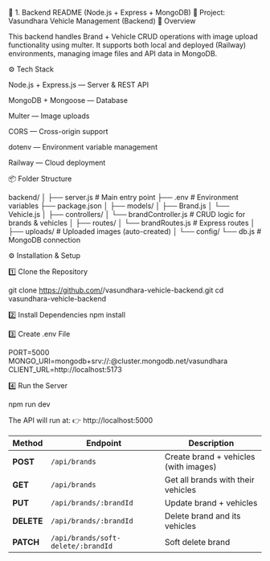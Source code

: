 🧠 1. Backend README (Node.js + Express + MongoDB)
📁 Project: Vasundhara Vehicle Management (Backend)
🚀 Overview

This backend handles Brand + Vehicle CRUD operations with image upload functionality using multer.
It supports both local and deployed (Railway) environments, managing image files and API data in MongoDB.

⚙️ Tech Stack

Node.js + Express.js — Server & REST API

MongoDB + Mongoose — Database

Multer — Image uploads

CORS — Cross-origin support

dotenv — Environment variable management

Railway — Cloud deployment


📦 Folder Structure

backend/
│
├── server.js                # Main entry point
├── .env                     # Environment variables
├── package.json
│
├── models/
│   ├── Brand.js
│   └── Vehicle.js
│
├── controllers/
│   └── brandController.js   # CRUD logic for brands & vehicles
│
├── routes/
│   └── brandRoutes.js       # Express routes
│
├── uploads/                 # Uploaded images (auto-created)
│
└── config/
    └── db.js                # MongoDB connection


⚙️ Installation & Setup

1️⃣ Clone the Repository

git clone https://github.com/<your-username>/vasundhara-vehicle-backend.git
cd vasundhara-vehicle-backend

2️⃣ Install Dependencies
npm install

3️⃣ Create .env File

PORT=5000
MONGO_URI=mongodb+srv://<your-db-user>:<password>@cluster.mongodb.net/vasundhara
CLIENT_URL=http://localhost:5173


4️⃣ Run the Server

npm run dev


The API will run at:
👉 http://localhost:5000


| Method     | Endpoint                           | Description                           |
| ---------- | ---------------------------------- | ------------------------------------- |
| **POST**   | `/api/brands`                      | Create brand + vehicles (with images) |
| **GET**    | `/api/brands`                      | Get all brands with their vehicles    |
| **PUT**    | `/api/brands/:brandId`             | Update brand + vehicles               |
| **DELETE** | `/api/brands/:brandId`             | Delete brand and its vehicles         |
| **PATCH**  | `/api/brands/soft-delete/:brandId` | Soft delete brand                     |

